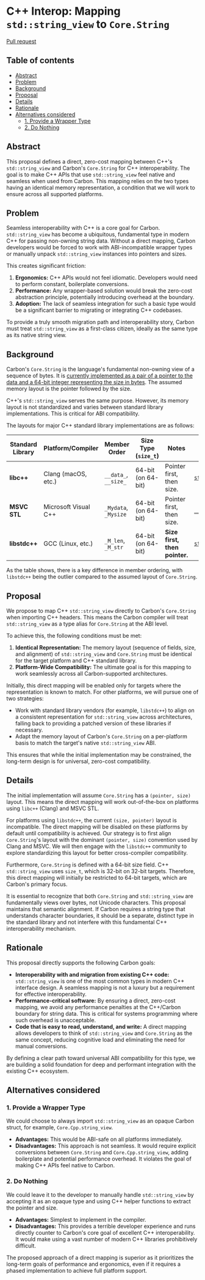 # C++ Interop: Mapping `std::string_view` to `Core.String`

<!--
Part of the Carbon Language project, under the Apache License v2.0 with LLVM
Exceptions. See /LICENSE for license information.
SPDX-License-Identifier: Apache-2.0 WITH LLVM-exception
-->

[Pull request](https://github.com/carbon-language/carbon-lang/pull/6177)

<!-- toc -->

## Table of contents

-   [Abstract](#abstract)
-   [Problem](#problem)
-   [Background](#background)
-   [Proposal](#proposal)
-   [Details](#details)
-   [Rationale](#rationale)
-   [Alternatives considered](#alternatives-considered)
    -   [1. Provide a Wrapper Type](#1-provide-a-wrapper-type)
    -   [2. Do Nothing](#2-do-nothing)

<!-- tocstop -->

## Abstract

This proposal defines a direct, zero-cost mapping between C++'s
`std::string_view` and Carbon's `Core.String` for C++ interoperability. The goal
is to make C++ APIs that use `std::string_view` feel native and seamless when
used from Carbon. This mapping relies on the two types having an identical
memory representation, a condition that we will work to ensure across all
supported platforms.

## Problem

Seamless interoperability with C++ is a core goal for Carbon. `std::string_view`
has become a ubiquitous, fundamental type in modern C++ for passing non-owning
string data. Without a direct mapping, Carbon developers would be forced to work
with ABI-incompatible wrapper types or manually unpack `std::string_view`
instances into pointers and sizes.

This creates significant friction:

1.  **Ergonomics:** C++ APIs would not feel idiomatic. Developers would need to
    perform constant, boilerplate conversions.
2.  **Performance:** Any wrapper-based solution would break the zero-cost
    abstraction principle, potentially introducing overhead at the boundary.
3.  **Adoption:** The lack of seamless integration for such a basic type would
    be a significant barrier to migrating or integrating C++ codebases.

To provide a truly smooth migration path and interoperability story, Carbon must
treat `std::string_view` as a first-class citizen, ideally as the same type as
its native string view.

## Background

Carbon's `Core.String` is the language's fundamental non-owning view of a
sequence of bytes. It is
[currently implemented as a pair of a pointer to the data and a 64-bit integer representing the size in bytes](https://github.com/carbon-language/carbon-lang/blob/7c13bddc92be8ceac758189df76ebbb048e1a9d5/core/prelude/types/string.carbon#L19-L22).
The assumed memory layout is the pointer followed by the size.

C++'s `std::string_view` serves the same purpose. However, its memory layout is
not standardized and varies between standard library implementations. This is
critical for ABI compatibility.

The layouts for major C++ standard library implementations are as follows:

| Standard Library | Platform/Compiler    | Member Order         | Size Type (`size_t`) | Notes                         | Source                                                                                                                                                |
| ---------------- | -------------------- | -------------------- | -------------------- | ----------------------------- | ----------------------------------------------------------------------------------------------------------------------------------------------------- |
| **libc++**       | Clang (macOS, etc.)  | `__data_`, `__size_` | 64-bit (on 64-bit)   | Pointer first, then size.     | [`string_view`](https://github.com/llvm/llvm-project/blob/fd5bc6033e521b946f04cb9c473d9cca3da2da9b/libcxx/include/string_view#L711-L712)              |
| **MSVC STL**     | Microsoft Visual C++ | `_Mydata`, `_Mysize` | 64-bit (on 64-bit)   | Pointer first, then size.     | [`__msvc_string_view.hpp`](https://github.com/microsoft/STL/blob/ba64eaaa8592c700949f3c09a0d8570b932828f5/stl/inc/__msvc_string_view.hpp#L1924-L1925) |
| **libstdc++**    | GCC (Linux, etc.)    | `_M_len`, `_M_str`   | 64-bit (on 64-bit)   | **Size first, then pointer.** | [`string_view`](https://github.com/gcc-mirror/gcc/blob/6b999bf40090f356c5bb5ff8a82e7e0dc4c4ae05/libstdc%2B%2B-v3/include/std/string_view#L590-L591)   |

As the table shows, there is a key difference in member ordering, with
`libstdc++` being the outlier compared to the assumed layout of `Core.String`.

## Proposal

We propose to map C++ `std::string_view` directly to Carbon's `Core.String` when
importing C++ headers. This means the Carbon compiler will treat
`std::string_view` as a type alias for `Core.String` at the ABI level.

To achieve this, the following conditions must be met:

1.  **Identical Representation:** The memory layout (sequence of fields, size,
    and alignment) of `std::string_view` and `Core.String` must be identical for
    the target platform and C++ standard library.
2.  **Platform-Wide Compatibility:** The ultimate goal is for this mapping to
    work seamlessly across all Carbon-supported architectures.

Initially, this direct mapping will be enabled only for targets where the
representation is known to match. For other platforms, we will pursue one of two
strategies:

-   Work with standard library vendors (for example, `libstdc++`) to align on a
    consistent representation for `std::string_view` across architectures,
    falling back to providing a patched version of these libraries if necessary.
-   Adapt the memory layout of Carbon's `Core.String` on a per-platform basis to
    match the target's native `std::string_view` ABI.

This ensures that while the initial implementation may be constrained, the
long-term design is for universal, zero-cost compatibility.

## Details

The initial implementation will assume `Core.String` has a `(pointer, size)`
layout. This means the direct mapping will work out-of-the-box on platforms
using `libc++` (Clang) and MSVC STL.

For platforms using `libstdc++`, the current `(size, pointer)` layout is
incompatible. The direct mapping will be disabled on these platforms by default
until compatibility is achieved. Our strategy is to first align `Core.String`'s
layout with the dominant `(pointer, size)` convention used by Clang and MSVC. We
will then engage with the `libstdc++` community to explore standardizing this
layout for better cross-compiler compatibility.

Furthermore, `Core.String` is defined with a 64-bit size field. C++
`std::string_view` uses `size_t`, which is 32-bit on 32-bit targets. Therefore,
this direct mapping will initially be restricted to 64-bit targets, which are
Carbon's primary focus.

It is essential to recognize that both `Core.String` and `std::string_view` are
fundamentally views over bytes, not Unicode characters. This proposal maintains
that semantic alignment. If Carbon requires a string type that understands
character boundaries, it should be a separate, distinct type in the standard
library and not interfere with this fundamental C++ interoperability mechanism.

## Rationale

This proposal directly supports the following Carbon goals:

-   **Interoperability with and migration from existing C++ code:**
    `std::string_view` is one of the most common types in modern C++ interface
    design. A seamless mapping is not a luxury but a requirement for effective
    interoperability.
-   **Performance-critical software:** By ensuring a direct, zero-cost mapping,
    we avoid any performance penalties at the C++/Carbon boundary for string
    data. This is critical for systems programming where such overhead is
    unacceptable.
-   **Code that is easy to read, understand, and write:** A direct mapping
    allows developers to think of `std::string_view` and `Core.String` as the
    same concept, reducing cognitive load and eliminating the need for manual
    conversions.

By defining a clear path toward universal ABI compatibility for this type, we
are building a solid foundation for deep and performant integration with the
existing C++ ecosystem.

## Alternatives considered

### 1. Provide a Wrapper Type

We could choose to always import `std::string_view` as an opaque Carbon struct,
for example, `Core.Cpp.string_view`.

-   **Advantages:** This would be ABI-safe on all platforms immediately.
-   **Disadvantages:** This approach is not seamless. It would require explicit
    conversions between `Core.String` and `Core.Cpp.string_view`, adding
    boilerplate and potential performance overhead. It violates the goal of
    making C++ APIs feel native to Carbon.

### 2. Do Nothing

We could leave it to the developer to manually handle `std::string_view` by
accepting it as an opaque type and using C++ helper functions to extract the
pointer and size.

-   **Advantages:** Simplest to implement in the compiler.
-   **Disadvantages:** This provides a terrible developer experience and runs
    directly counter to Carbon's core goal of excellent C++ interoperability. It
    would make using a vast number of modern C++ libraries prohibitively
    difficult.

The proposed approach of a direct mapping is superior as it prioritizes the
long-term goals of performance and ergonomics, even if it requires a phased
implementation to achieve full platform support.
